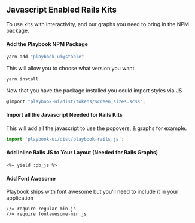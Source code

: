 
## Javascript Enabled Rails Kits
To use kits with interactivity, and our graphs you need to bring in the NPM package.

#### Add the Playbook NPM Package
```sh
yarn add "playbook-ui@stable"
```

This will allow you to choose what version you want.

```sh
yarn install
```

Now that you have the package installed you could import styles via JS

```jsx
@import "playbook-ui/dist/tokens/screen_sizes.scss";
```

#### Import all the Javascript Needed for Rails Kits

This will add all the javascript to use the popovers, & graphs for example.

```js
import 'playbook-ui/dist/playbook-rails.js';
```

#### Add Inline Rails JS to Your Layout (Needed for Rails Graphs)

```erb
<%= yield :pb_js %>
```

#### Add Font Awesome

Playbook ships with font awesome but you’ll need to include it in your application

```
//= require regular-min.js
//= require fontawesome-min.js
```